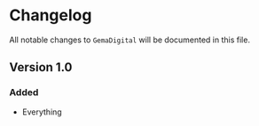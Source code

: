 # Changelog

All notable changes to `GemaDigital` will be documented in this file.

## Version 1.0

### Added
- Everything
